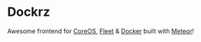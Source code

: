 Dockrz
======

Awesome frontend for [CoreOS](https://coreos.com/), [Fleet](https://github.com/coreos/fleet) & [Docker](https://www.docker.io/) built with [Meteor](https://www.meteor.com/)!

